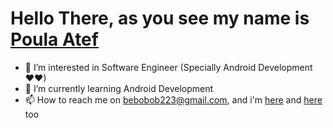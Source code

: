 # Hello There, as you see my name is [Poula Atef](https://github.com/poula-atef) 

- 👀 I’m interested in Software Engineer (Specially Android Development ♥♥) 
- 🌱 I’m currently learning Android Development
- 📫 How to reach me on bebobob223@gmail.com, and i'm [here](https://www.facebook.com/Bebotef/) and [here](https://www.linkedin.com/in/poula-atef-9487b21a0/) too

